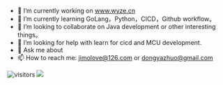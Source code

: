 - 🔭 I’m currently working on www.wyze.cn
- 🌱 I’m currently learning GoLang，Python，CICD，Github workflow。
- 👯 I’m looking to collaborate on Java development or other interesting things。
- 🤔 I’m looking for help with learn for cicd and MCU development.
- 💬 Ask me about 
- 📫 How to reach me:  jimolove@126.com or dongyazhuo@gmail.com

![visitors](https://visitor-badge.glitch.me/badge?page_id=yazhuodong-wyze.yazhuodong-wyze&left_color=green&right_color=red)
![](https://github-readme-stats.vercel.app/api?username=yazhuodong-wyze)
